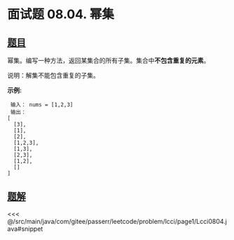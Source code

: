 # 面试题 08.04. 幂集

## [题目](https://leetcode.cn/problems/power-set-lcci/)
幂集。编写一种方法，返回某集合的所有子集。集合中**不包含重复的元素**。

说明：解集不能包含重复的子集。

**示例:**

```
 输入： nums = [1,2,3]
 输出：
[
  [3],
  [1],
  [2],
  [1,2,3],
  [1,3],
  [2,3],
  [1,2],
  []
]
```



## [题解](https://github.com/PasseRR/JavaLeetCode/blob/master/src/main/java/com/gitee/passerr/leetcode/problem/lcci/page1/Lcci0804.java)

<<< @/src/main/java/com/gitee/passerr/leetcode/problem/lcci/page1/Lcci0804.java#snippet
